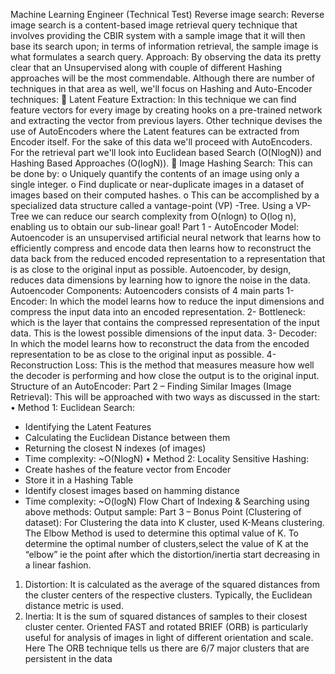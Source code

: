  Machine Learning Engineer (Technical Test)
Reverse image search:
Reverse image search is a content-based image retrieval query technique that involves providing the CBIR system with a sample image that it will then base its search upon; in terms of information retrieval, the sample image is what formulates a search query.
Approach:
By observing the data its pretty clear that an Unsupervised along with couple of different Hashing approaches will be the most commendable. Although there are number of techniques in that area as well, we'll focus on Hashing and Auto-Encoder techniques:
 Latent Feature Extraction: In this technique we can find feature vectors for every image by creating hooks on a pre-trained network and extracting the vector from previous layers. Other technique devises the use of AutoEncoders where the Latent features can be extracted from Encoder itself. For the sake of this data we'll proceed with AutoEncoders. For the retrieval part we'll look into Euclidean based Search (O(NlogN)) and Hashing Based Approaches (O(logN)).
 Image Hashing Search: This can be done by:
o Uniquely quantify the contents of an image using only a single integer.
o Find duplicate or near-duplicate images in a dataset of images based on their computed hashes.
o This can be accomplished by a specialized data structure called a vantage-point (VP) -Tree. Using a VP-Tree we can reduce our search complexity from O(nlogn) to O(log n), enabling us to obtain our sub-linear goal!
Part 1 - AutoEncoder Model: Autoencoder is an unsupervised artificial neural network that learns how to efficiently compress and encode data then learns how to reconstruct the data back from the reduced encoded representation to a representation that is as close to the original input as possible. Autoencoder, by design, reduces data dimensions by learning how to ignore the noise in the data. Autoencoder Components: Autoencoders consists of 4 main parts 1- Encoder: In which the model learns how to reduce the input dimensions and compress the input data into an encoded representation. 2- Bottleneck: which is the layer that contains the compressed representation of the input data. This is the lowest possible dimensions of the input data. 3- Decoder: In which the model learns how to reconstruct the data from the encoded representation to be as close to the original input as possible. 4- Reconstruction Loss: This is the method that measures measure how well the decoder is performing and how close the output is to the original input.
Structure of an AutoEncoder:
Part 2 – Finding Similar Images (Image Retrieval):
This will be approached with two ways as discussed in the start:
• Method 1: Euclidean Search:
- Identifying the Latent Features
- Calculating the Euclidean Distance between them
- Returning the closest N indexes (of images)
- Time complexity: ~O(NlogN)
• Method 2: Locality Sensitive Hashing:
- Create hashes of the feature vector from Encoder
- Store it in a Hashing Table
- Identify closest images based on hamming distance
- Time complexity: ~O(logN)
Flow Chart of Indexing & Searching using above methods:
Output sample:
Part 3 – Bonus Point (Clustering of dataset): For Clustering the data into K cluster, used K-Means clustering. The Elbow Method is used to determine this optimal value of K. To determine the optimal number of clusters,select the value of K at the “elbow” ie the point after which the distortion/inertia start decreasing in a linear fashion.
1. Distortion: It is calculated as the average of the squared distances from the cluster centers of the respective clusters. Typically, the Euclidean distance metric is used.
2. Inertia: It is the sum of squared distances of samples to their closest cluster center.
Oriented FAST and rotated BRIEF (ORB) is particularly useful for analysis of images in light of different orientation and scale. Here The ORB technique tells us there are 6/7 major clusters that are persistent in the data
